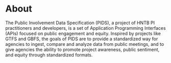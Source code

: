 # About
The Public Involvement Data Specification (PIDS), a project of HNTB PI practitioners and developers, is a set of Application Programming Interfaces (APIs) focused on public engagement and equity. Inspired by projects like GTFS and GBFS, the goals of PIDS are to provide a standardized way for agencies to ingest, compare and analyze data from public meetings, and to give agencies the ability to promote project awareness, public sentiment, and equity through standardized formats.
